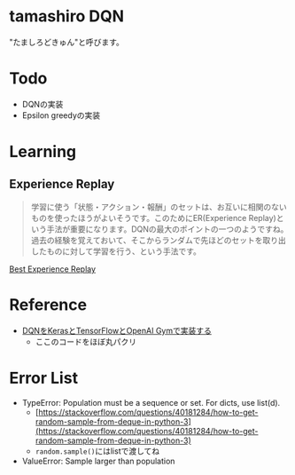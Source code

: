 # tamashiro DQN

"たましろどきゅん"と呼びます。



# Todo

* DQNの実装
* Epsilon greedyの実装



# Learning

## Experience Replay

>学習に使う「状態・アクション・報酬」のセットは、お互いに相関のないものを使ったほうがよいそうです。このためにER(Experience Replay)という手法が重要になります。DQNの最大のポイントの一つのようですね。過去の経験を覚えておいて、そこからランダムで先ほどのセットを取り出したものに対して学習を行う、という手法です。

[Best Experience Replay](http://qiita.com/ashitani/items/bb393e24c20e83e54577#best-experience-replay)



# Reference

* [DQNをKerasとTensorFlowとOpenAI Gymで実装する](https://elix-tech.github.io/ja/2016/06/30/dqn-ja.html)
  * ここのコードをほぼ丸パクリ



# Error List

* TypeError: Population must be a sequence or set.  For dicts, use list(d).
  * [https://stackoverflow.com/questions/40181284/how-to-get-random-sample-from-deque-in-python-3](https://stackoverflow.com/questions/40181284/how-to-get-random-sample-from-deque-in-python-3)
  * `random.sample()`にはlistで渡してね
* ValueError: Sample larger than population
